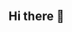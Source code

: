 ## Hi there 👋

<!--
**sarahgabi26/sarahgabi26** is a ✨ _special_ ✨ repository because its `README.md` (this file) appears on your GitHub profile.

Here are some ideas to get you started:

- 🔭 I’m currently working on ...
- 🌱 I’m currently learning JavaScript
- 👯 I’m looking to collaborate on ...
- 🤔 I’m looking for help with
- 💬 Ask me about ...
- 📫 How to reach me: @alurastartestudante
- 😄 Pronouns: gabi
- ⚡ Fun fact: ...
-->
